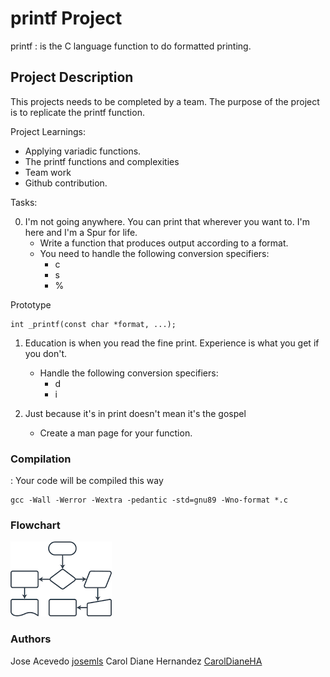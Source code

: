# printf Project

printf
: is the C language function to do formatted printing.

## Project Description

This projects needs to be completed by a team. The purpose of the project is to replicate the printf function.

Project Learnings:

* Applying variadic functions.
* The printf functions and complexities
* Team work
* Github contribution.

Tasks:

0. I'm not going anywhere. You can print that wherever you want to. I'm here and I'm a Spur for life.
    * Write a function that produces output according to a format.
    * You need to handle the following conversion specifiers:
        * c
        * s
        * %

Prototype
```
int _printf(const char *format, ...);
```

1. Education is when you read the fine print. Experience is what you get if you don't.
    * Handle the following conversion specifiers:
        * d
        * i

2. Just because it's in print doesn't mean it's the gospel
    * Create a man page for your function.

### Compilation
: Your code will be compiled this way
```
gcc -Wall -Werror -Wextra -pedantic -std=gnu89 -Wno-format *.c
```
### Flowchart

![Flowchart](https://github.com/CarolDianeHA/holbertonschool-printf/blob/caroldiane/Images/Flowchart.png)

### Authors

Jose Acevedo [josemls](https://github.com/josemls)
Carol Diane Hernandez [CarolDianeHA](https://github.com/CarolDianeHA)